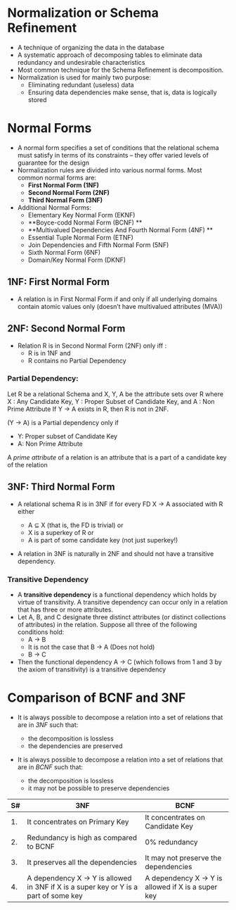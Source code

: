 # Normalization or Schema Refinement
- A technique of organizing the data in the database
- A systematic approach of decomposing tables to eliminate data redundancy and undesirable characteristics
- Most common technique for the Schema Refinement is decomposition.
- Normalization is used for mainly two purpose:
    - Eliminating redundant (useless) data
    - Ensuring data dependencies make sense, that is, data is logically stored

# Normal Forms
- A normal form specifies a set of conditions that the relational schema must satisfy in terms of its constraints – they offer varied levels of guarantee for the design
- Normalization rules are divided into various normal forms. Most common normal forms are:
  - **First Normal Form (1NF)**
  - **Second Normal Form (2NF)**
  - **Third Normal Form (3NF)**
- Additional Normal Forms:
    - Elementary Key Normal Form (EKNF) 
    - **Boyce-codd Normal Form (BCNF) **
    - **Multivalued Dependencies And Fourth Normal Form (4NF) **
    - Essential Tuple Normal Form (ETNF) 
    - Join Dependencies and Fifth Normal Form (5NF) 
    - Sixth Normal Form (6NF)
    - Domain/Key Normal Form (DKNF)

## 1NF: First Normal Form
- A relation is in First Normal Form if and only if all underlying domains contain atomic values only (doesn’t have multivalued attributes (MVA))

## 2NF: Second Normal Form
- Relation R is in Second Normal Form (2NF) only iff : 
    - R is in 1NF and
    - R contains no Partial Dependency

### Partial Dependency:
Let R be a relational Schema and X, Y, A be the attribute sets over R where X : Any Candidate Key, Y : Proper Subset of Candidate Key, and A : Non Prime Attribute 
    If Y → A exists in R, then R is not in 2NF.

(Y → A) is a Partial dependency only if 
- Y: Proper subset of Candidate Key 
- A: Non Prime Attribute

A *prime attribute* of a relation is an attribute that is a part of a candidate key of the relation

## 3NF: Third Normal Form
- A relational schema R is in 3NF if for every FD X → A associated with R either
    - A ⊆ X (that is, the FD is trivial) or 
    - X is a superkey of R or
    - A is part of some candidate key (not just superkey!)

- A relation in 3NF is naturally in 2NF and should not have a transitive dependency.

### Transitive Dependency
- A **transitive dependency** is a functional dependency which holds by virtue of transitivity. A transitive dependency can occur only in a relation that has three or more attributes.
- Let A, B, and C designate three distinct attributes (or distinct collections of attributes) in the relation. Suppose all three of the following conditions hold: 
    - A → B 
    - It is not the case that B → A (Does not hold)
    - B → C
- Then the functional dependency A → C (which follows from 1 and 3 by the axiom of transitivity) is a transitive dependency 

# Comparison of BCNF and 3NF
- It is always possible to decompose a relation into a set of relations that are in *3NF* such that: 
    - the decomposition is lossless
    - the dependencies are preserved

- It is always possible to decompose a relation into a set of relations that are in *BCNF* such that:
    - the decomposition is lossless 
    - it may not be possible to preserve dependencies

| S# | 3NF | BCNF |
| --- | --- | --- |
| 1. | It concentrates on Primary Key | It concentrates on Candidate Key |
| 2. | Redundancy is high as compared to BCNF | 0% redundancy |
| 3. | It preserves all the dependencies | It may not preserve the dependencies |
| 4. | A dependency X → Y is allowed in 3NF if X is a super key or Y is a part of some key | A dependency X → Y is allowed if X is a super key |




